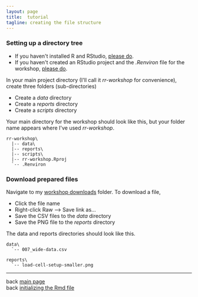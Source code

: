 ```yaml
---
layout: page
title:  tutorial
tagline: creating the file structure
---
```


### Setting up a directory tree

- If you haven't installed R and RStudio, [please do](002_pre-hw.html). 
- If you haven't created an RStudio project and the *.Renviron* file for the workshop, [please do](002_pre-hw.html). 


In your main project directory (I'll call it *rr-workshop* for convenience), create three folders (sub-directories)

- Create a *data* directory
- Create a *reports* directory
- Create a *scripts* directory

Your main directory for the workshop should look like this, but your folder name appears where I've used *rr-workshop*. 

```
rr-workshop\
  |-- data\
  |-- reports\
  |-- scripts\
  |-- rr-workshop.Rproj
  `-- .Renviron
```

### Download prepared files 
 
Navigate to my [workshop downloads](https://github.com/DSR-RHIT/creating-reproducible-reports/tree/gh-pages/resources) folder. To download a file, 

- Click the file name 
- Right-click Raw --> Save link as... 
- Save the CSV files to the *data* directory 
- Save the PNG file to the *reports* directory 

The data and reports directories should look like this. 

```
data\
  `-- 007_wide-data.csv
  
reports\
  `-- load-cell-setup-smaller.png
```

--- 
back [main page](../index.html)<br> 
back [initializing the Rmd file](005-start-script.html)
